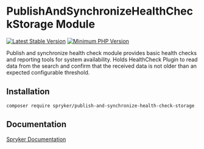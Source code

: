 # PublishAndSynchronizeHealthCheckStorage Module
[![Latest Stable Version](https://poser.pugx.org/spryker/publish-and-synchronize-health-check-storage/v/stable.svg)](https://packagist.org/packages/spryker/publish-and-synchronize-health-check-storage)
[![Minimum PHP Version](https://img.shields.io/badge/php-%3E%3D%207.4-8892BF.svg)](https://php.net/)

Publish and synchronize health check module provides basic health checks and reporting tools for system availability.
Holds HealthCheck Plugin to read data from the search and confirm that the received data is not older than an expected configurable threshold.

## Installation

```
composer require spryker/publish-and-synchronize-health-check-storage
```

## Documentation

[Spryker Documentation](https://docs.spryker.com)
